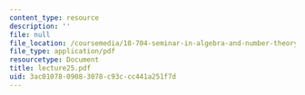 ```yaml
---
content_type: resource
description: ''
file: null
file_location: /coursemedia/18-704-seminar-in-algebra-and-number-theory-rational-points-on-elliptic-curves-fall-2004/3ac0107809083078c93ccc441a251f7d_lecture25.pdf
file_type: application/pdf
resourcetype: Document
title: lecture25.pdf
uid: 3ac01078-0908-3078-c93c-cc441a251f7d
---
```

